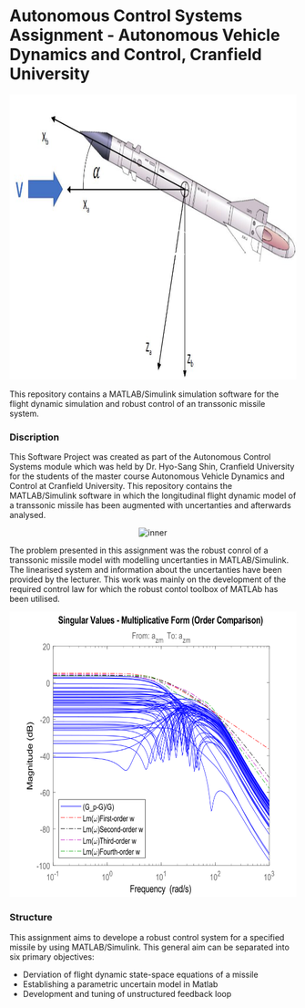 # Autonomous Control Systems Assignment - Autonomous Vehicle Dynamics and Control, Cranfield University

<p align=center>
<img src="https://github.com/JohannesAutenrieb/RobustMissileControl/blob/master/img/missile.JPG" alt="Statemachine_main" height=500px>

This repository contains a MATLAB/Simulink simulation software for the flight dynamic simulation and robust control of an transsonic missile system.

### Discription
This Software Project was created as part of the Autonomous Control Systems module which was held by Dr. Hyo-Sang Shin, Cranfield University for the students of the master course Autonomous Vehicle Dynamics and Control at Cranfield University. This repository contains the MATLAB/Simulink software in which the longitudinal flight dynamic model of a transsonic missile has been augmented with uncertanties and afterwards analysed.

<p align=center>
<img src="https://github.com/JohannesAutenrieb/RobustMissileControl/blob/master/img/inner_step.JP" alt="inner" height=100px>

The problem presented in this assignment was the robust conrol of a transsonic missile model with modelling uncertanties in MATLAB/Simulink. The linearised system and information about the uncertanties have been provided by the lecturer. This work was mainly on the development of the required control law for which the robust contol toolbox of MATLAb has been utilised. 

<p align=center>
<img src="https://github.com/JohannesAutenrieb/RobustMissileControl/blob/master/img/bode_mag_weights.svg" alt="Statemachine_main" height=500px>

### Structure
This assignment aims to develope a robust control system for a specified
missile by using MATLAB/Simulink. This general aim can be separated into six primary
objectives:

* Derviation of flight dynamic state-space equations of a missile
* Establishing a parametric uncertain model in Matlab
* Development and tuning of unstructured feedback loop

